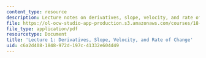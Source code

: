 ```yaml
---
content_type: resource
description: Lecture notes on derivatives, slope, velocity, and rate of change.
file: https://ol-ocw-studio-app-production.s3.amazonaws.com/courses/18-01-single-variable-calculus-fall-2006/c6a2d4081848972d197c41332e604d49_lec1.pdf
file_type: application/pdf
resourcetype: Document
title: 'Lecture 1: Derivatives, Slope, Velocity, and Rate of Change'
uid: c6a2d408-1848-972d-197c-41332e604d49
---
```

